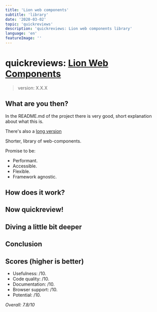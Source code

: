 ```yaml
---
title: 'Lion web components'
subtitle: 'library'
date: '2020-03-02'
topic: 'quickreviews'
description: 'quickreviews: Lion web components library'
language: 'en'
featureImage: ''
---
```


# quickreviews: [Lion Web Components](https://github.com/ing-bank/lion)

> version: X.X.X

## What are you then?

In the README.md of the project there is very good, short explanation about what this is.

There's also a [long version](https://medium.com/ing-blog/ing-open-sources-lion-a-library-for-performant-accessible-flexible-web-components-22ad165b1d3d)

Shorter, library of web-components.

Promise to be:

- Performant.
- Accessible.
- Flexible.
- Framework agnostic.

## How does it work?

## Now quickreview!

## Diving a little bit deeper

## Conclusion

## Scores (higher is better)

- Usefulness: /10.
- Code quality: /10.
- Documentation: /10.
- Browser support: /10.
- Potential: /10.

_Overall: 7.8/10_
